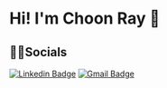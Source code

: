 # Hi! I'm Choon Ray 👋

## 🤝🏻Socials
[![Linkedin Badge](https://img.shields.io/badge/-LinkedIn-blue?style=flat&logo=Linkedin&logoColor=white&link=https://www.linkedin.com/in/choonray/)](https://www.linkedin.com/in/choonray/)
[![Gmail Badge](https://img.shields.io/badge/-Gmail-c14438?style=flat&logo=Gmail&logoColor=white&link=mailto:choonray@gmail.com)](mailto:choonray@gmail.com)





